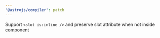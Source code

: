 ```yaml
---
'@astrojs/compiler': patch
---
```


Support `<slot is:inline />` and preserve slot attribute when not inside component
